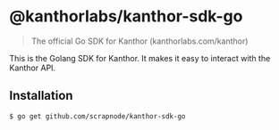 # @kanthorlabs/kanthor-sdk-go

> The official Go SDK for Kanthor (kanthorlabs.com/kanthor)

This is the Golang SDK for Kanthor. It makes it easy to interact with the Kanthor API.

## Installation

```bash
$ go get github.com/scrapnode/kanthor-sdk-go
```
